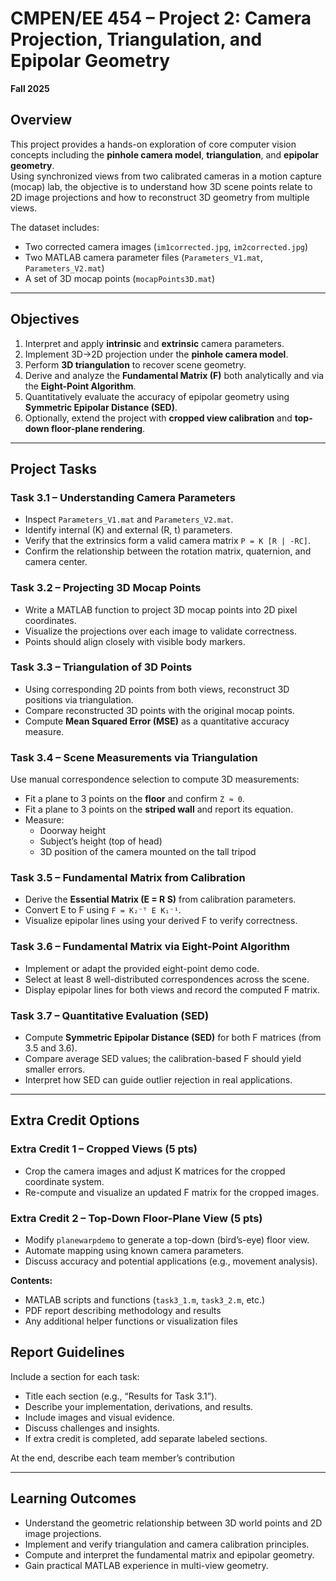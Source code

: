 # CMPEN/EE 454 – Project 2: Camera Projection, Triangulation, and Epipolar Geometry  
**Fall 2025**

## Overview
This project provides a hands-on exploration of core computer vision concepts including the **pinhole camera model**, **triangulation**, and **epipolar geometry**.  
Using synchronized views from two calibrated cameras in a motion capture (mocap) lab, the objective is to understand how 3D scene points relate to 2D image projections and how to reconstruct 3D geometry from multiple views.

The dataset includes:
- Two corrected camera images (`im1corrected.jpg`, `im2corrected.jpg`)
- Two MATLAB camera parameter files (`Parameters_V1.mat`, `Parameters_V2.mat`)
- A set of 3D mocap points (`mocapPoints3D.mat`)

---

## Objectives
1. Interpret and apply **intrinsic** and **extrinsic** camera parameters.
2. Implement 3D→2D projection under the **pinhole camera model**.
3. Perform **3D triangulation** to recover scene geometry.
4. Derive and analyze the **Fundamental Matrix (F)** both analytically and via the **Eight-Point Algorithm**.
5. Quantitatively evaluate the accuracy of epipolar geometry using **Symmetric Epipolar Distance (SED)**.
6. Optionally, extend the project with **cropped view calibration** and **top-down floor-plane rendering**.

---

## Project Tasks

### **Task 3.1 – Understanding Camera Parameters**
- Inspect `Parameters_V1.mat` and `Parameters_V2.mat`.
- Identify internal (K) and external (R, t) parameters.
- Verify that the extrinsics form a valid camera matrix `P = K [R | -RC]`.
- Confirm the relationship between the rotation matrix, quaternion, and camera center.

### **Task 3.2 – Projecting 3D Mocap Points**
- Write a MATLAB function to project 3D mocap points into 2D pixel coordinates.
- Visualize the projections over each image to validate correctness.
- Points should align closely with visible body markers.

### **Task 3.3 – Triangulation of 3D Points**
- Using corresponding 2D points from both views, reconstruct 3D positions via triangulation.
- Compare reconstructed 3D points with the original mocap points.
- Compute **Mean Squared Error (MSE)** as a quantitative accuracy measure.

### **Task 3.4 – Scene Measurements via Triangulation**
Use manual correspondence selection to compute 3D measurements:
- Fit a plane to 3 points on the **floor** and confirm `Z ≈ 0`.
- Fit a plane to 3 points on the **striped wall** and report its equation.
- Measure:
  - Doorway height  
  - Subject’s height (top of head)  
  - 3D position of the camera mounted on the tall tripod  

### **Task 3.5 – Fundamental Matrix from Calibration**
- Derive the **Essential Matrix (E = R S)** from calibration parameters.
- Convert E to F using `F = K₂⁻ᵀ E K₁⁻¹`.
- Visualize epipolar lines using your derived F to verify correctness.

### **Task 3.6 – Fundamental Matrix via Eight-Point Algorithm**
- Implement or adapt the provided eight-point demo code.
- Select at least 8 well-distributed correspondences across the scene.
- Display epipolar lines for both views and record the computed F matrix.

### **Task 3.7 – Quantitative Evaluation (SED)**
- Compute **Symmetric Epipolar Distance (SED)** for both F matrices (from 3.5 and 3.6).
- Compare average SED values; the calibration-based F should yield smaller errors.
- Interpret how SED can guide outlier rejection in real applications.

---

## Extra Credit Options

### **Extra Credit 1 – Cropped Views (5 pts)**
- Crop the camera images and adjust K matrices for the cropped coordinate system.
- Re-compute and visualize an updated F matrix for the cropped images.

### **Extra Credit 2 – Top-Down Floor-Plane View (5 pts)**
- Modify `planewarpdemo` to generate a top-down (bird’s-eye) floor view.
- Automate mapping using known camera parameters.
- Discuss accuracy and potential applications (e.g., movement analysis).

**Contents:**
- MATLAB scripts and functions (`task3_1.m`, `task3_2.m`, etc.)
- PDF report describing methodology and results
- Any additional helper functions or visualization files

## Report Guidelines
Include a section for each task:
- Title each section (e.g., “Results for Task 3.1”).
- Describe your implementation, derivations, and results.
- Include images and visual evidence.
- Discuss challenges and insights.
- If extra credit is completed, add separate labeled sections.

At the end, describe each team member’s contribution

---

## Learning Outcomes
- Understand the geometric relationship between 3D world points and 2D image projections.
- Implement and verify triangulation and camera calibration principles.
- Compute and interpret the fundamental matrix and epipolar geometry.
- Gain practical MATLAB experience in multi-view geometry.
